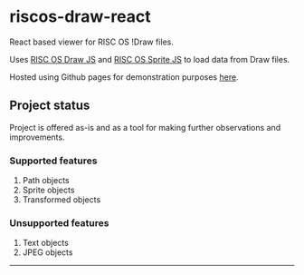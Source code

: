 # riscos-draw-react

React based viewer for RISC OS !Draw files.

Uses [RISC OS Draw JS][riscos-draw-js] and [RISC OS Sprite JS][riscos-sprite-js] to load
data from Draw files.

Hosted using Github pages for demonstration purposes [here][github-pages].

## Project status

Project is offered as-is and as a tool for making further observations and improvements.

### Supported features

1. Path objects
2. Sprite objects
3. Transformed objects

### Unsupported features

1. Text objects
2. JPEG objects

---
[riscos-draw-js]: https://github.com/RichardBrown384/riscos-draw-js
[riscos-sprite-js]: https://github.com/RichardBrown384/riscos-draw-js
[github-pages]: http://richardbrown384.github.io/riscos-draw-react
